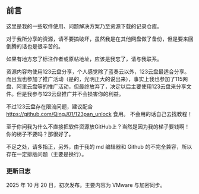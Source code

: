 ## 前言

这里是我的一些软件使用、问题解决方案乃至资源下载的记录仓库。

对于我所分享的资源，请不要搞破坏，虽然我是在其他网盘做了备份，但是要来回倒腾的话也是很辛苦的。

如果有地方忘了标注作者或原帖地址，应该是我忘了，请与我联系。

资源内容均使用123云盘分享，个人感觉除了蓝奏云以外，123云盘最适合分享。而且我也参加了推广活动（是的，光明正大的说出来），事实上我也参加了115网盘、阿里云盘等的推广活动，但最终放弃了，决定以后主要使用123云盘来分享文件。但是我参与123云盘推广并不会损害你的利益。

不过123云盘存在限流问题，建议配合 https://github.com/QingJ01/123pan_unlock 食用。
不会用的话自己去找教程！

至于你问我为什么不直接把软件资源放GitHub上？当然是因为我的梯子要钱啊！你的梯子不要吗？那很好了。

不足之处，请多指正，另外，由于我的 md 编辑器和 Github 的不完全兼容，所以存在一定排版问题（主要是换行）。


### 更新日志

2025 年 10 月 20 日，初次发布。主要内容为 VMware 与加密同步。

